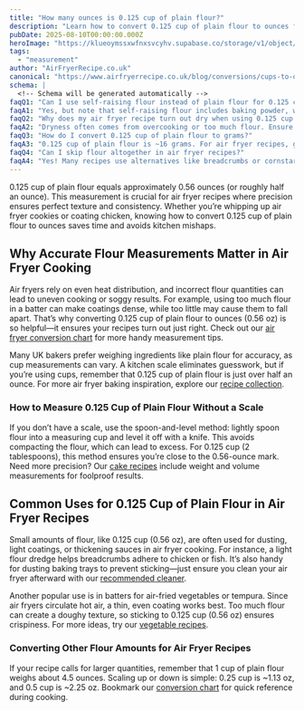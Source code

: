 ```yaml
---
title: "How many ounces is 0.125 cup of plain flour?"
description: "Learn how to convert 0.125 cup of plain flour to ounces for perfect air fryer baking every time. Get accurate measurements in seconds!"
pubDate: 2025-08-10T00:00:00.000Z
heroImage: "https://klueoymssxwfnxsvcyhv.supabase.co/storage/v1/object/public/Shmucket/how-many-ounces-is-0-125-cup-plain-flour.webp"
tags:
  - "measurement"
author: "AirFryerRecipe.co.uk"
canonical: "https://www.airfryerrecipe.co.uk/blog/conversions/cups-to-ounces/how-many-ounces-is-0-125-cup-plain-flour"
schema: |
  <!-- Schema will be generated automatically -->
faqQ1: "Can I use self-raising flour instead of plain flour for 0.125 cup measurements?"
faqA1: "Yes, but note that self-raising flour includes baking powder, which affects texture. For coatings or thickening, plain flour is better. If substituting, still measure 0.125 cup as ~0.56 oz, but expect a slightly lighter result."
faqQ2: "Why does my air fryer recipe turn out dry when using 0.125 cup of flour?"
faqA2: "Dryness often comes from overcooking or too much flour. Ensure you’re measuring 0.125 cup (0.56 oz) accurately and check cooking times. Air fryers vary, so reduce heat or time if needed."
faqQ3: "How do I convert 0.125 cup of plain flour to grams?"
faqA3: "0.125 cup of plain flour is ~16 grams. For air fryer recipes, grams offer precision. Use a scale for best results, especially in baking."
faqQ4: "Can I skip flour altogether in air fryer recipes?"
faqA4: "Yes! Many recipes use alternatives like breadcrumbs or cornstarch. However, flour helps bind coatings. For gluten-free options, almond or coconut flour work but require adjustments."
---
```

<p>0.125 cup of plain flour equals approximately 0.56 ounces (or roughly half an ounce). This measurement is crucial for air fryer recipes where precision ensures perfect texture and consistency. Whether you’re whipping up air fryer cookies or coating chicken, knowing how to convert 0.125 cup of plain flour to ounces saves time and avoids kitchen mishaps.</p>  

<h2>Why Accurate Flour Measurements Matter in Air Fryer Cooking</h2>  
<p>Air fryers rely on even heat distribution, and incorrect flour quantities can lead to uneven cooking or soggy results. For example, using too much flour in a batter can make coatings dense, while too little may cause them to fall apart. That’s why converting 0.125 cup of plain flour to ounces (0.56 oz) is so helpful—it ensures your recipes turn out just right. Check out our <a href=https://www.airfryerrecipe.co.uk/air-fryer-conversion-chart>air fryer conversion chart</a> for more handy measurement tips.</p>  

<p>Many UK bakers prefer weighing ingredients like plain flour for accuracy, as cup measurements can vary. A kitchen scale eliminates guesswork, but if you’re using cups, remember that 0.125 cup of plain flour is just over half an ounce. For more air fryer baking inspiration, explore our <a href=https://www.airfryerrecipe.co.uk/recipes>recipe collection</a>.</p>  

<h3>How to Measure 0.125 Cup of Plain Flour Without a Scale</h3>  
<p>If you don’t have a scale, use the spoon-and-level method: lightly spoon flour into a measuring cup and level it off with a knife. This avoids compacting the flour, which can lead to excess. For 0.125 cup (2 tablespoons), this method ensures you’re close to the 0.56-ounce mark. Need more precision? Our <a href=https://www.airfryerrecipe.co.uk/recipe-category/cakes>cake recipes</a> include weight and volume measurements for foolproof results.</p>  

<h2>Common Uses for 0.125 Cup of Plain Flour in Air Fryer Recipes</h2>  
<p>Small amounts of flour, like 0.125 cup (0.56 oz), are often used for dusting, light coatings, or thickening sauces in air fryer cooking. For instance, a light flour dredge helps breadcrumbs adhere to chicken or fish. It’s also handy for dusting baking trays to prevent sticking—just ensure you clean your air fryer afterward with our <a href=https://www.airfryerrecipe.co.uk/air-fryer-cleaner>recommended cleaner</a>.</p>  

<p>Another popular use is in batters for air-fried vegetables or tempura. Since air fryers circulate hot air, a thin, even coating works best. Too much flour can create a doughy texture, so sticking to 0.125 cup (0.56 oz) ensures crispiness. For more ideas, try our <a href=https://www.airfryerrecipe.co.uk/recipe-category/vegetables>vegetable recipes</a>.</p>  

<h3>Converting Other Flour Amounts for Air Fryer Recipes</h3>  
<p>If your recipe calls for larger quantities, remember that 1 cup of plain flour weighs about 4.5 ounces. Scaling up or down is simple: 0.25 cup is ~1.13 oz, and 0.5 cup is ~2.25 oz. Bookmark our <a href=https://www.airfryerrecipe.co.uk/air-fryer-conversion-chart>conversion chart</a> for quick reference during cooking.</p>
